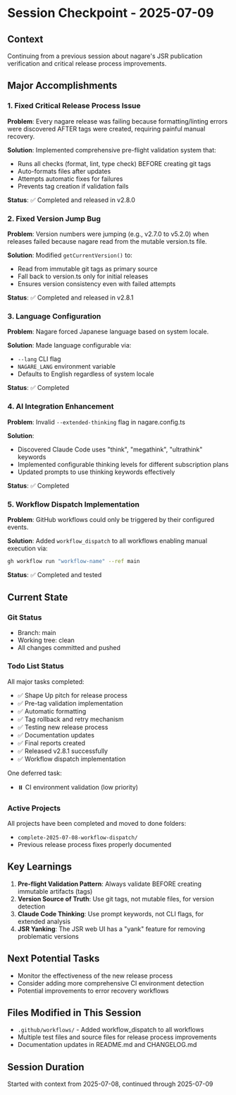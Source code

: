 # Session Checkpoint - 2025-07-09

## Context

Continuing from a previous session about nagare's JSR publication verification and critical release process
improvements.

## Major Accomplishments

### 1. Fixed Critical Release Process Issue

**Problem**: Every nagare release was failing because formatting/linting errors were discovered AFTER tags were created,
requiring painful manual recovery.

**Solution**: Implemented comprehensive pre-flight validation system that:

- Runs all checks (format, lint, type check) BEFORE creating git tags
- Auto-formats files after updates
- Attempts automatic fixes for failures
- Prevents tag creation if validation fails

**Status**: ✅ Completed and released in v2.8.0

### 2. Fixed Version Jump Bug

**Problem**: Version numbers were jumping (e.g., v2.7.0 to v5.2.0) when releases failed because nagare read from the
mutable version.ts file.

**Solution**: Modified `getCurrentVersion()` to:

- Read from immutable git tags as primary source
- Fall back to version.ts only for initial releases
- Ensures version consistency even with failed attempts

**Status**: ✅ Completed and released in v2.8.1

### 3. Language Configuration

**Problem**: Nagare forced Japanese language based on system locale.

**Solution**: Made language configurable via:

- `--lang` CLI flag
- `NAGARE_LANG` environment variable
- Defaults to English regardless of system locale

**Status**: ✅ Completed

### 4. AI Integration Enhancement

**Problem**: Invalid `--extended-thinking` flag in nagare.config.ts

**Solution**:

- Discovered Claude Code uses "think", "megathink", "ultrathink" keywords
- Implemented configurable thinking levels for different subscription plans
- Updated prompts to use thinking keywords effectively

**Status**: ✅ Completed

### 5. Workflow Dispatch Implementation

**Problem**: GitHub workflows could only be triggered by their configured events.

**Solution**: Added `workflow_dispatch` to all workflows enabling manual execution via:

```bash
gh workflow run "workflow-name" --ref main
```

**Status**: ✅ Completed and tested

## Current State

### Git Status

- Branch: main
- Working tree: clean
- All changes committed and pushed

### Todo List Status

All major tasks completed:

- ✅ Shape Up pitch for release process
- ✅ Pre-tag validation implementation
- ✅ Automatic formatting
- ✅ Tag rollback and retry mechanism
- ✅ Testing new release process
- ✅ Documentation updates
- ✅ Final reports created
- ✅ Released v2.8.1 successfully
- ✅ Workflow dispatch implementation

One deferred task:

- ⏸️ CI environment validation (low priority)

### Active Projects

All projects have been completed and moved to done folders:

- `complete-2025-07-08-workflow-dispatch/`
- Previous release process fixes properly documented

## Key Learnings

1. **Pre-flight Validation Pattern**: Always validate BEFORE creating immutable artifacts (tags)
2. **Version Source of Truth**: Use git tags, not mutable files, for version detection
3. **Claude Code Thinking**: Use prompt keywords, not CLI flags, for extended analysis
4. **JSR Yanking**: The JSR web UI has a "yank" feature for removing problematic versions

## Next Potential Tasks

- Monitor the effectiveness of the new release process
- Consider adding more comprehensive CI environment detection
- Potential improvements to error recovery workflows

## Files Modified in This Session

- `.github/workflows/` - Added workflow_dispatch to all workflows
- Multiple test files and source files for release process improvements
- Documentation updates in README.md and CHANGELOG.md

## Session Duration

Started with context from 2025-07-08, continued through 2025-07-09
